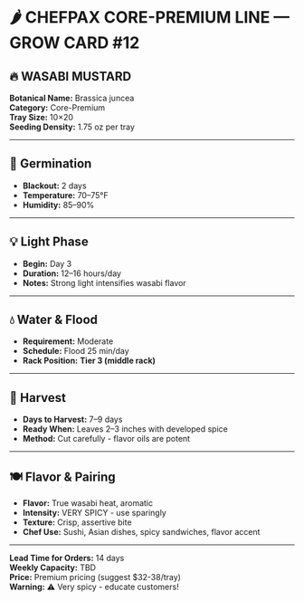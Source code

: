 # 🌶️ CHEFPAX CORE-PREMIUM LINE — GROW CARD #12
## 🔥 WASABI MUSTARD

**Botanical Name:** Brassica juncea  
**Category:** Core-Premium  
**Tray Size:** 10×20  
**Seeding Density:** 1.75 oz per tray

---

## 🌱 Germination

- **Blackout:** 2 days
- **Temperature:** 70–75°F
- **Humidity:** 85–90%

---

## 💡 Light Phase

- **Begin:** Day 3
- **Duration:** 12–16 hours/day
- **Notes:** Strong light intensifies wasabi flavor

---

## 💧 Water & Flood

- **Requirement:** Moderate
- **Schedule:** Flood 25 min/day
- **Rack Position:** **Tier 3 (middle rack)**

---

## 🌿 Harvest

- **Days to Harvest:** 7–9 days
- **Ready When:** Leaves 2–3 inches with developed spice
- **Method:** Cut carefully - flavor oils are potent

---

## 🍽️ Flavor & Pairing

- **Flavor:** True wasabi heat, aromatic
- **Intensity:** VERY SPICY - use sparingly
- **Texture:** Crisp, assertive bite
- **Chef Use:** Sushi, Asian dishes, spicy sandwiches, flavor accent

---

**Lead Time for Orders:** 14 days  
**Weekly Capacity:** TBD  
**Price:** Premium pricing (suggest $32-38/tray)  
**Warning:** ⚠️ Very spicy - educate customers!

